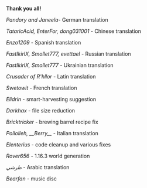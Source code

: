 **Thank you all!**

*Pandory and Janeela*- German translation

*TataricAcid, EnterFor, dong031001* - Chinese translation

*Enzo1209* - Spanish translation

*FastIkirlX, Smollet777, evettael* - Russian translation

*FastIkirlX, Smollet777* - Ukrainian translation

*Crusader of R'hllor* - Latin translation

*Swetowit* - French translation

*Elidrin* - smart-harvesting suggestion

*Darkhax* - file size reduction

*Bricktricker* - brewing barrel recipe fix

*Pollolleh, \_\_Berry\_\_* - Italian translation

*Elenterius* - code cleanup and various fixes

*Rover656* - 1.16.3 world generation

*طرشي* - Arabic translation

*Bearfan* - music disc
